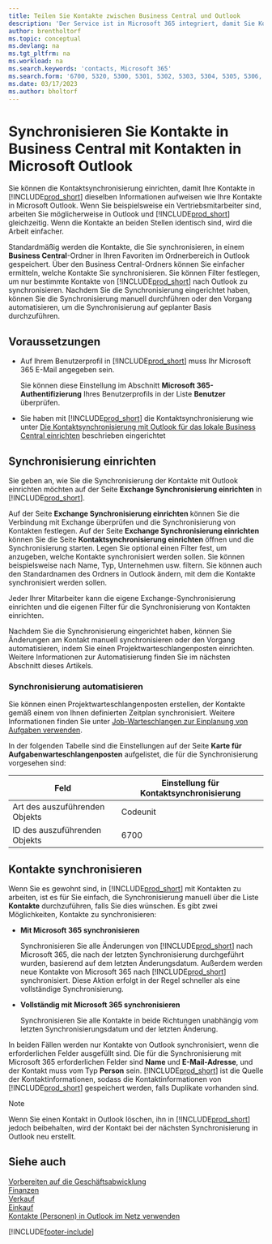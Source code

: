 ```yaml
---
title: Teilen Sie Kontakte zwischen Business Central und Outlook
description: 'Der Service ist in Microsoft 365 integriert, damit Sie Kontakte zwischen Outlook und Business Central freigeben können.'
author: brentholtorf
ms.topic: conceptual
ms.devlang: na
ms.tgt_pltfrm: na
ms.workload: na
ms.search.keywords: 'contacts, Microsoft 365'
ms.search.form: '6700, 5320, 5300, 5301, 5302, 5303, 5304, 5305, 5306, 5307, 5308, 5309, 5310, 5311'
ms.date: 03/17/2023
ms.author: bholtorf
---
```

# <a name="synchronize-contacts-in-business-central-with-contacts-in-microsoft-outlook"></a>Synchronisieren Sie Kontakte in Business Central mit Kontakten in Microsoft Outlook

Sie können die Kontaktsynchronisierung einrichten, damit Ihre Kontakte in [!INCLUDE[prod_short](includes/prod_short.md)] dieselben Informationen aufweisen wie Ihre Kontakte in Microsoft Outlook. Wenn Sie beispielsweise ein Vertriebsmitarbeiter sind, arbeiten Sie möglicherweise in Outlook und [!INCLUDE[prod_short](includes/prod_short.md)] gleichzeitig. Wenn die Kontakte an beiden Stellen identisch sind, wird die Arbeit einfacher.  

Standardmäßig werden die Kontakte, die Sie synchronisieren, in einem **Business Central**-Ordner in Ihren Favoriten im Ordnerbereich in Outlook gespeichert. Über den Business Central-Ordners können Sie einfacher ermitteln, welche Kontakte Sie synchronisieren. Sie können Filter festlegen, um nur bestimmte Kontakte von [!INCLUDE[prod_short](includes/prod_short.md)] nach Outlook zu synchronisieren. Nachdem Sie die Synchronisierung eingerichtet haben, können Sie die Synchronisierung manuell durchführen oder den Vorgang automatisieren, um die Synchronisierung auf geplanter Basis durchzuführen.  

## <a name="prerequisites"></a>Voraussetzungen

- Auf Ihrem Benutzerprofil in [!INCLUDE[prod_short](includes/prod_short.md)] muss Ihr Microsoft 365 E-Mail angegeben sein.

  Sie können diese Einstellung im Abschnitt **Microsoft 365-Authentifizierung** Ihres Benutzerprofils in der Liste **Benutzer** überprüfen.
- Sie haben mit [!INCLUDE[prod_short](includes/prod_short.md)] die Kontaktsynchronisierung wie unter [Die Kontaktsynchronisierung mit Outlook für das lokale Business Central einrichten](admin-contact-sync-setup-onprem.md) beschrieben eingerichtet

## <a name="set-up-synchronization"></a>Synchronisierung einrichten

Sie geben an, wie Sie die Synchronisierung der Kontakte mit Outlook einrichten möchten auf der Seite **Exchange Synchronisierung einrichten** in [!INCLUDE[prod_short](includes/prod_short.md)]. 

Auf der Seite **Exchange Synchronisierung einrichten** können Sie die Verbindung mit Exchange überprüfen und die Synchronisierung von Kontakten festlegen. Auf der Seite **Exchange Synchronisierung einrichten** können Sie die Seite **Kontaktsynchronisierung einrichten** öffnen und die Synchronisierung starten. Legen Sie optional einen Filter fest, um anzugeben, welche Kontakte synchronisiert werden sollen. Sie können beispielsweise nach Name, Typ, Unternehmen usw. filtern. Sie können auch den Standardnamen des Ordners in Outlook ändern, mit dem die Kontakte synchronisiert werden sollen.  

Jeder Ihrer Mitarbeiter kann die eigene Exchange-Synchronisierung einrichten und die eigenen Filter für die Synchronisierung von Kontakten einrichten.  

Nachdem Sie die Synchronisierung eingerichtet haben, können Sie Änderungen am Kontakt manuell synchronisieren oder den Vorgang automatisieren, indem Sie einen Projektwarteschlangenposten einrichten. Weitere Informationen zur Automatisierung finden Sie im nächsten Abschnitt dieses Artikels.

### <a name="automate-synchronization"></a>Synchronisierung automatisieren

Sie können einen Projektwarteschlangenposten erstellen, der Kontakte gemäß einem von Ihnen definierten Zeitplan synchronisiert. Weitere Informationen finden Sie unter [Job-Warteschlangen zur Einplanung von Aufgaben verwenden](admin-job-queues-schedule-tasks.md). 

In der folgenden Tabelle sind die Einstellungen auf der Seite **Karte für Aufgabenwarteschlangenposten** aufgelistet, die für die Synchronisierung vorgesehen sind:

|Feld|Einstellung für Kontaktsynchronisierung|
|-----|-----|
|Art des auszuführenden Objekts|Codeunit|
|ID des auszuführenden Objekts|6700|

## <a name="synchronize-contacts"></a>Kontakte synchronisieren

Wenn Sie es gewohnt sind, in [!INCLUDE[prod_short](includes/prod_short.md)] mit Kontakten zu arbeiten, ist es für Sie einfach, die Synchronisierung manuell über die Liste **Kontakte** durchzuführen, falls Sie dies wünschen. Es gibt zwei Möglichkeiten, Kontakte zu synchronisieren:

* **Mit Microsoft 365 synchronisieren**

  Synchronisieren Sie alle Änderungen von [!INCLUDE[prod_short](includes/prod_short.md)] nach Microsoft 365, die nach der letzten Synchronisierung durchgeführt wurden, basierend auf dem letzten Änderungsdatum. Außerdem werden neue Kontakte von Microsoft 365 nach [!INCLUDE[prod_short](includes/prod_short.md)] synchronisiert. Diese Aktion erfolgt in der Regel schneller als eine vollständige Synchronisierung. 

* **Vollständig mit Microsoft 365 synchronisieren**

  Synchronisieren Sie alle Kontakte in beide Richtungen unabhängig vom letzten Synchronisierungsdatum und der letzten Änderung.  

In beiden Fällen werden nur Kontakte von Outlook synchronisiert, wenn die erforderlichen Felder ausgefüllt sind. Die für die Synchronisierung mit Microsoft 365 erforderlichen Felder sind **Name** und **E-Mail-Adresse**, und der Kontakt muss vom Typ **Person** sein. [!INCLUDE[prod_short](includes/prod_short.md)] ist die Quelle der Kontaktinformationen, sodass die Kontaktinformationen von [!INCLUDE[prod_short](includes/prod_short.md)] gespeichert werden, falls Duplikate vorhanden sind.  

> [!NOTE]
> Wenn Sie einen Kontakt in Outlook löschen, ihn in [!INCLUDE[prod_short](includes/prod_short.md)] jedoch beibehalten, wird der Kontakt bei der nächsten Synchronisierung in Outlook neu erstellt. 

## <a name="see-also"></a>Siehe auch

[Vorbereiten auf die Geschäftsabwicklung](ui-get-ready-business.md)  
[Finanzen](finance.md)  
[Verkauf](sales-manage-sales.md)  
[Einkauf](purchasing-manage-purchasing.md)  
[Kontakte (Personen) in Outlook im Netz verwenden](https://support.office.com/article/Using-contacts-People-in-Outlook-on-the-web-1e3438c7-26b2-420c-87de-3cea9d31b5cb?appver=OWB150)  


[!INCLUDE[footer-include](includes/footer-banner.md)]

